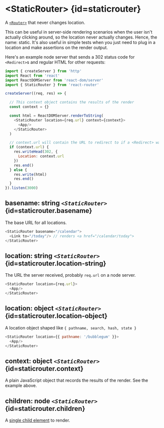 # &lt;StaticRouter> {id=staticrouter}

A [`<Router>`](#router) that never changes location.

This can be useful in server-side rendering scenarios when the user isn't actually clicking around, so the location never actually changes. Hence, the name: static. It's also useful in simple tests when you just need to plug in a location and make assertions on the render output.

Here's an example node server that sends a 302 status code for `<Redirect>`s and regular HTML for other requests:

```js
import { createServer } from 'http'
import React from 'react'
import ReactDOMServer from 'react-dom/server'
import { StaticRouter } from 'react-router'

createServer((req, res) => {

  // This context object contains the results of the render
  const context = {}

  const html = ReactDOMServer.renderToString(
    <StaticRouter location={req.url} context={context}>
      <App/>
    </StaticRouter>
  )

  // context.url will contain the URL to redirect to if a <Redirect> was used
  if (context.url) {
    res.writeHead(302, {
      Location: context.url
    })
    res.end()
  } else {
    res.write(html)
    res.end()
  }
}).listen(3000)
```

## basename: string _`<StaticRouter>`_ {id=staticrouter.basename}

The base URL for all locations.

```js
<StaticRouter basename="/calendar">
  <Link to="/today"/> // renders <a href="/calendar/today">
</StaticRouter>
```

## location: string _`<StaticRouter>`_ {id=staticrouter.location-string}

The URL the server received, probably `req.url` on a node server.

```js
<StaticRouter location={req.url}>
  <App/>
</StaticRouter>
```

## location: object _`<StaticRouter>`_ {id=staticrouter.location-object}

A location object shaped like `{ pathname, search, hash, state }`

```js
<StaticRouter location={{ pathname: '/bubblegum' }}>
  <App/>
</StaticRouter>
```

## context: object _`<StaticRouter>`_ {id=staticrouter.context}

A plain JavaScript object that records the results of the render. See the example above.

## children: node _`<StaticRouter>`_ {id=staticrouter.children}

A [single child element](https://facebook.github.io/react/docs/react-api.html#react.children.only) to render.
